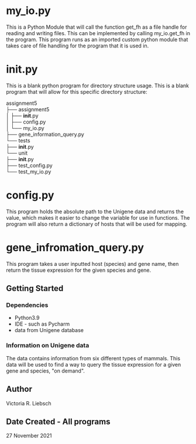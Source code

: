 # my_io.py

This is a Python Module that will call the function get_fh as a file handle for reading and writing files. This can be implemented by calling my_io.get_fh in the program. This program runs as an imported custom python module that takes care of file handling for the program that it is used in. 

# __init__.py

This is a blank python program for directory structure usage. This is a blank program that will allow for this specific directory structure: <br />

assignment5 <br />
├── assignment5 <br />
│   ├── __init__.py <br />
│   ├── config.py <br />
│   └── my_io.py <br />
├── gene_information_query.py <br />
└── tests <br />
    ├── __init__.py <br />
    └── unit <br />
        ├── __init__.py <br />
        ├── test_config.py <br />
        └── test_my_io.py <br />

# config.py

This program holds the absolute path to the Unigene data and returns the value, which makes it easier to change the variable for use in functions. The program will also return a dictionary of hosts that will be used for mapping. 

# gene_infromation_query.py

This program takes a user inputted host (species) and gene name, then return the tissue expression for the given species and gene.  

## Getting Started

### Dependencies

* Python3.9
* IDE - such as Pycharm
* data from Unigene database 

### Information on Unigene data

The data contains information from six different types of mammals. This data will be used to find a way to query the tissue expression for a given gene and species, "on demand". 

## Author 

Victoria R. Liebsch

## Date Created - All programs

27 November 2021
    
